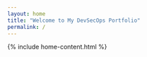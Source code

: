 ```yaml
---
layout: home
title: "Welcome to My DevSecOps Portfolio"
permalink: /
---
```


{% include home-content.html %}
